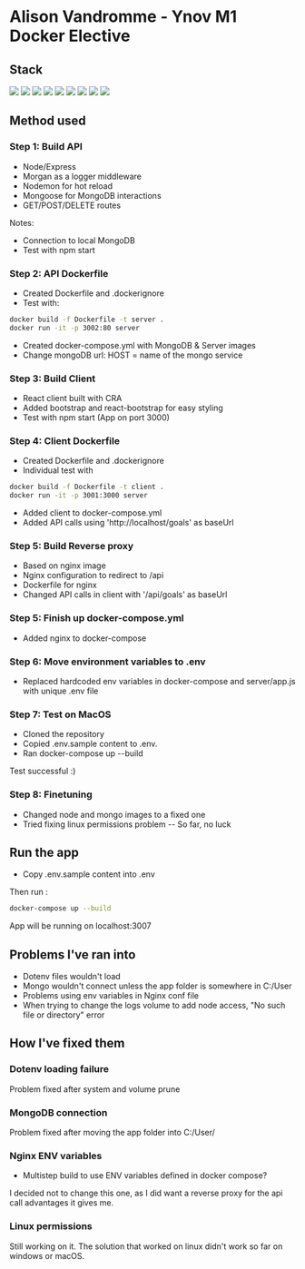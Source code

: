 # Alison Vandromme - Ynov M1 Docker Elective

## Stack 

<img src="https://img.shields.io/badge/Docker-2CA5E0?style=for-the-badge&logo=docker&logoColor=white" /> <img src="https://img.shields.io/badge/Nginx-009639?style=for-the-badge&logo=nginx&logoColor=white" /> <img src="https://img.shields.io/badge/Express.js-000000?style=for-the-badge&logo=express&logoColor=white" /> <img src="https://img.shields.io/badge/Node.js-339933?style=for-the-badge&logo=nodedotjs&logoColor=white" /> <img src="https://img.shields.io/badge/MongoDB-white?style=for-the-badge&logo=mongodb&logoColor=4EA94B" /> <img src="https://img.shields.io/badge/npm-CB3837?style=for-the-badge&logo=npm&logoColor=white" /> <img src="https://img.shields.io/badge/React-20232A?style=for-the-badge&logo=react&logoColor=61DAFB" /> <img src="https://img.shields.io/badge/JavaScript-323330?style=for-the-badge&logo=javascript&logoColor=F7DF1E" /> <img src="https://img.shields.io/badge/Bootstrap-563D7C?style=for-the-badge&logo=bootstrap&logoColor=white" />

## Method used
### Step 1: Build API

- Node/Express
- Morgan as a logger middleware
- Nodemon for hot reload
- Mongoose for MongoDB interactions
- GET/POST/DELETE routes

Notes: 
- Connection to local MongoDB
- Test with npm start

### Step 2: API Dockerfile

- Created Dockerfile and .dockerignore
- Test with: 

```sh
docker build -f Dockerfile -t server .
docker run -it -p 3002:80 server
```

- Created docker-compose.yml with MongoDB & Server images
- Change mongoDB url: HOST = name of the mongo service

### Step 3: Build Client

- React client built with CRA
- Added bootstrap and react-bootstrap for easy styling
- Test with npm start (App on port 3000)

### Step 4: Client Dockerfile

- Created Dockerfile and .dockerignore
- Individual test with

```sh
docker build -f Dockerfile -t client .
docker run -it -p 3001:3000 server
```

- Added client to docker-compose.yml
- Added API calls using 'http://localhost/goals' as baseUrl

### Step 5: Build Reverse proxy

- Based on nginx image
- Nginx configuration to redirect to /api
- Dockerfile for nginx
- Changed API calls in client with '/api/goals' as baseUrl
### Step 5: Finish up docker-compose.yml

- Added nginx to docker-compose

### Step 6: Move environment variables to .env

- Replaced hardcoded env variables in docker-compose and server/app.js with unique .env file

### Step 7: Test on MacOS

- Cloned the repository
- Copied .env.sample content to .env.
- Ran docker-compose up --build 

Test successful :)

### Step 8: Finetuning

- Changed node and mongo images to a fixed one
- Tried fixing linux permissions problem -- So far, no luck
## Run the app

- Copy .env.sample content into .env

Then run : 

```sh
docker-compose up --build
```

App will be running on localhost:3007

## Problems I've ran into

- Dotenv files wouldn't load 
- Mongo wouldn't connect unless the app folder is somewhere in C:/User
- Problems using env variables in Nginx conf file
- When trying to change the logs volume to add node access, "No such file or directory" error

## How I've fixed them

### Dotenv loading failure

Problem fixed after system and volume prune

### MongoDB connection

Problem fixed after moving the app folder into C:/User/

### Nginx ENV variables

- Multistep build to use ENV variables defined in docker compose?

I decided not to change this one, as I did want a reverse proxy for the api call advantages it gives me. 

### Linux permissions

Still working on it. 
The solution that worked on linux didn't work so far on windows or macOS. 
